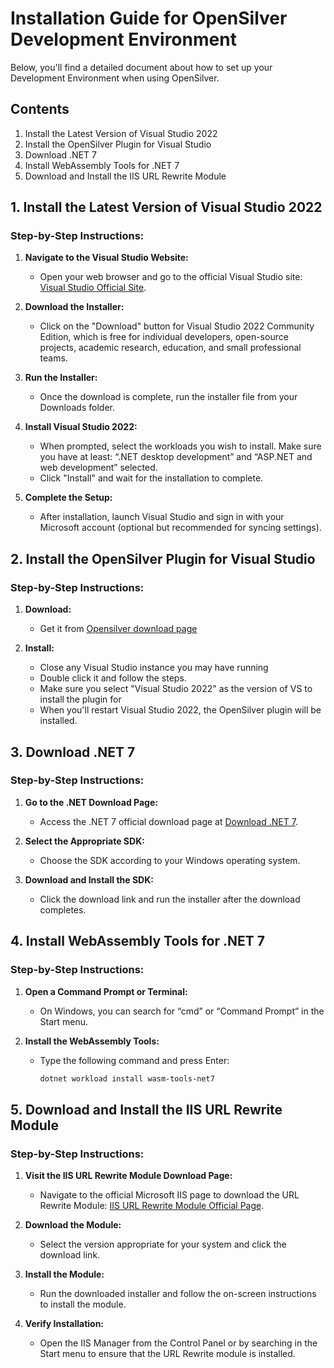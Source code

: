 # Installation Guide for OpenSilver Development Environment

Below, you'll find a detailed document about how to set up your Development Environment when using OpenSilver.

## Contents
1. Install the Latest Version of Visual Studio 2022
2. Install the OpenSilver Plugin for Visual Studio
3. Download .NET 7
4. Install WebAssembly Tools for .NET 7
5. Download and Install the IIS URL Rewrite Module

## 1. Install the Latest Version of Visual Studio 2022

### Step-by-Step Instructions:
1. **Navigate to the Visual Studio Website:**
   - Open your web browser and go to the official Visual Studio site: [Visual Studio Official Site](https://visualstudio.microsoft.com/vs/).

2. **Download the Installer:**
   - Click on the "Download" button for Visual Studio 2022 Community Edition, which is free for individual developers, open-source projects, academic research, education, and small professional teams.

3. **Run the Installer:**
   - Once the download is complete, run the installer file from your Downloads folder.

4. **Install Visual Studio 2022:**
   - When prompted, select the workloads you wish to install. Make sure you have at least: “.NET desktop development” and “ASP.NET and web development” selected.
   - Click "Install" and wait for the installation to complete.

5. **Complete the Setup:**
   - After installation, launch Visual Studio and sign in with your Microsoft account (optional but recommended for syncing settings).

## 2. Install the OpenSilver Plugin for Visual Studio

### Step-by-Step Instructions:
1. **Download:**
   - Get it from [Opensilver download page](https://forms.opensilver.net/download.aspx)

2. **Install:**
   - Close any Visual Studio instance you may have running
   - Double click it and follow the steps.
   - Make sure you select "Visual Studio 2022" as the version of VS to install the plugin for
   - When you'll restart Visual Studio 2022, the OpenSilver plugin will be installed.

## 3. Download .NET 7

### Step-by-Step Instructions:
1. **Go to the .NET Download Page:**
   - Access the .NET 7 official download page at [Download .NET 7](https://dotnet.microsoft.com/en-us/download/dotnet/7.0).

2. **Select the Appropriate SDK:**
   - Choose the SDK according to your Windows operating system.

3. **Download and Install the SDK:**
   - Click the download link and run the installer after the download completes.

## 4. Install WebAssembly Tools for .NET 7

### Step-by-Step Instructions:
1. **Open a Command Prompt or Terminal:**
   - On Windows, you can search for “cmd” or “Command Prompt” in the Start menu.

2. **Install the WebAssembly Tools:**
   - Type the following command and press Enter:
     ```bash
     dotnet workload install wasm-tools-net7
     ```

## 5. Download and Install the IIS URL Rewrite Module

### Step-by-Step Instructions:
1. **Visit the IIS URL Rewrite Module Download Page:**
   - Navigate to the official Microsoft IIS page to download the URL Rewrite Module: [IIS URL Rewrite Module Official Page](https://www.iis.net/downloads/microsoft/url-rewrite).

2. **Download the Module:**
   - Select the version appropriate for your system and click the download link.

3. **Install the Module:**
   - Run the downloaded installer and follow the on-screen instructions to install the module.

4. **Verify Installation:**
   - Open the IIS Manager from the Control Panel or by searching in the Start menu to ensure that the URL Rewrite module is installed.

